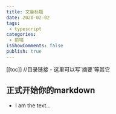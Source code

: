 ```yaml
---
title: 文章标题
date: 2020-02-02
tags:
 - typescript
categories:
 - 前端
isShowComments: false 
publish: true 
---
```

<Boxx/> 
[[toc]] //目录链接
- 这里可以写`摘要`等其它
<!-- more -->

## 正式开始你的markdown

- I am the text...
